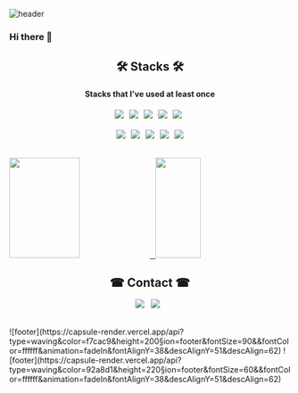 ![header](https://capsule-render.vercel.app/api?type=waving&color=92a8d1&height=220&section=header&text=minsang22;&fontSize=60&&fontColor=ffffff&animation=fadeIn&fontAlignY=38&descAlignY=51&descAlign=62)
### Hi there 👋

<h2 align="center"><b> 🛠 Stacks 🛠 </b></h2>
<h4 align="center">Stacks that I've used at least once <h4>
<p align="center">
<img src="https://img.shields.io/badge/Python-3776AB?style=flat&logo=Python&logoColor=white"/> &nbsp;
<img src="https://img.shields.io/badge/Java-007396?style=flat&logo=Java&logoColor=white"/> &nbsp;
<img src="https://img.shields.io/badge/c++-00599C?style=flat-square&logo=c%2B%2B&logoColor=white"/></a> &nbsp;
<img src="https://img.shields.io/badge/JavaScript-F7DF1E?style=flat-square&logo=JavaScript&logoColor=white"/></a> &nbsp; 
<img src="https://img.shields.io/badge/HTML-E34F26?style=flat-square&logo=html5&logoColor=white"/> &nbsp;
<br /> <br /> 
<img src="https://img.shields.io/badge/OpenCV-5C3EE8?style=flat-square&logo=OpenCV&logoColor=white"/> &nbsp;
<img src="https://img.shields.io/badge/Adobe Photoshop-31A8FF?style=flat-square&logo=Adobe Photoshop&logoColor=white"/> &nbsp;
<img src="https://img.shields.io/badge/Anaconda-44A833?style=flat-square&logo=Anaconda&logoColor=white"/> &nbsp;
<img src="https://img.shields.io/badge/CSS3-1572B6?style=flat-square&logo=CSS3&logoColor=white"/> &nbsp;
<img src="https://img.shields.io/badge/Raspberry Pi-A22846?style=flat&logo=Raspberry%20Pi&logoColor=#6DB33F"/> <p/>
<br />

<a href="#">
<img src = https://github-readme-stats.vercel.app/api?username=minsang22&show_icons=true&theme=radical height = "180px" width = "50%"> &nbsp
</a>
<a href="#">
  <img src="https://github-readme-stats.vercel.app/api/top-langs/?username=minsang22&theme=react&exclude_repo=Jagi,assignment&layout=compact" height="180px" width = "40%">
</a>
<br />

<h2 align="center"><b> ☎ Contact ☎ </b></h2>

<p align="center">
  <a href="mailto:nornen20@kookmin.ac.kr"><img src="https://img.shields.io/badge/Gmail-d14836?style=flat-square&logo=Gmail&logoColor=white&link=viliketh1s98@naver.com"/></a>&nbsp&nbsp
  <a href="https://www.instagram.com/dodozl__/"><img src="https://img.shields.io/badge/Instagram-E4405F?style=flat-square&logo=Instagram&logoColor=white&link=https://www.instagram.com/woo0_hooo/"/></a>&nbsp&nbsp
  </p>
<br/>
![footer](https://capsule-render.vercel.app/api?type=waving&color=f7cac9&height=200&section=footer&fontSize=90&&fontColor=ffffff&animation=fadeIn&fontAlignY=38&descAlignY=51&descAlign=62)
![footer](https://capsule-render.vercel.app/api?type=waving&color=92a8d1&height=220&section=footer&fontSize=60&&fontColor=ffffff&animation=fadeIn&fontAlignY=38&descAlignY=51&descAlign=62)
